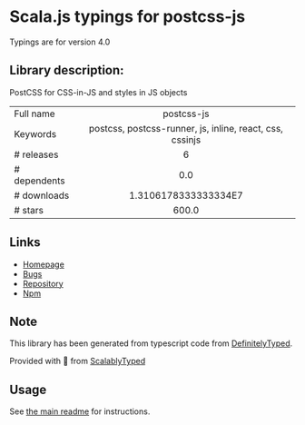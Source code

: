 
# Scala.js typings for postcss-js

Typings are for version 4.0

## Library description:
PostCSS for CSS-in-JS and styles in JS objects

|                    |                 |
| ------------------ | :-------------: |
| Full name          | postcss-js |
| Keywords           | postcss, postcss-runner, js, inline, react, css, cssinjs |
| # releases         | 6 |
| # dependents       | 0.0 |
| # downloads        | 1.3106178333333334E7 |
| # stars            | 600.0 |

## Links
- [Homepage](https://github.com/postcss/postcss-js#readme)
- [Bugs](https://github.com/postcss/postcss-js/issues)
- [Repository](https://github.com/postcss/postcss-js)
- [Npm](https://www.npmjs.com/package/postcss-js)
    


## Note
This library has been generated from typescript code from [DefinitelyTyped](https://definitelytyped.org).

Provided with :purple_heart: from [ScalablyTyped](https://github.com/oyvindberg/ScalablyTyped)

## Usage
See [the main readme](../../readme.md) for instructions.


